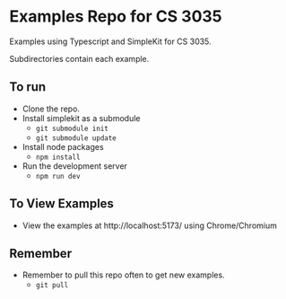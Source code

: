 # Examples Repo for CS 3035

Examples using Typescript and SimpleKit for CS 3035.

Subdirectories contain each example.

## To run

 - Clone the repo.
 - Install simplekit as a submodule
   - `git submodule init`
   - `git submodule update`
 - Install node packages
   - `npm install`
 - Run the development server
   - `npm run dev`

## To View Examples
 - View the examples at http://localhost:5173/ using Chrome/Chromium

## Remember
 - Remember to pull this repo often to get new examples.
   - `git pull`  

